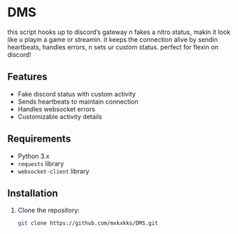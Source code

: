 # DMS

this script hooks up to discord’s gateway n fakes a nitro status, makin it look like u playin a game or streamin. it keeps the connection alive by sendin heartbeats, handles errors, n sets ur custom status. perfect for flexin on discord!

## Features
- Fake discord status with custom activity
- Sends heartbeats to maintain connection
- Handles websocket errors
- Customizable activity details

## Requirements
- Python 3.x
- `requests` library
- `websocket-client` library

## Installation
1. Clone the repository:
   ```bash
   git clone https://github.com/mxkxkks/DMS.git
